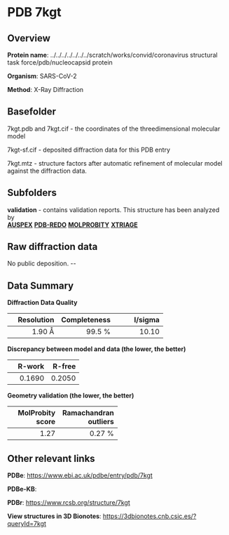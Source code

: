 # PDB 7kgt

## Overview

**Protein name**: ../../../../../../../scratch/works/convid/coronavirus structural task force/pdb/nucleocapsid protein

**Organism**: SARS-CoV-2

**Method**: X-Ray Diffraction



## Basefolder

7kgt.pdb and 7kgt.cif - the coordinates of the threedimensional molecular model

7kgt-sf.cif - deposited diffraction data for this PDB entry

7kgt.mtz - structure factors after automatic refinement of molecular model against the diffraction data.

## Subfolders





**validation** - contains validation reports. This structure has been analyzed by <br>[**AUSPEX**](https://github.com/thorn-lab/coronavirus_structural_task_force/tree/master/pdb/nucleocapsid_protein/SARS-CoV-2/7kgt/validation/auspex) [**PDB-REDO**](https://github.com/thorn-lab/coronavirus_structural_task_force/tree/master/pdb/nucleocapsid_protein/SARS-CoV-2/7kgt/validation/pdb-redo) [**MOLPROBITY**](https://github.com/thorn-lab/coronavirus_structural_task_force/tree/master/pdb/nucleocapsid_protein/SARS-CoV-2/7kgt/validation/molprobity) [**XTRIAGE**](https://github.com/thorn-lab/coronavirus_structural_task_force/blob/master/pdb/nucleocapsid_protein/SARS-CoV-2/7kgt/validation/Xtriage_output.log)  



## Raw diffraction data

No public deposition. --<br> 

## Data Summary
**Diffraction Data Quality**

|   | Resolution | Completeness| I/sigma |
|---|-------------:|----------------:|--------------:|
|   |1.90 Å|99.5  %|<img width=50/>10.10|

**Discrepancy between model and data (the lower, the better)**

|   | **R-work**| **R-free**   
|---|-------------:|----------------:|           
||  0.1690|  0.2050|

**Geometry validation (the lower, the better)**

|   |**MolProbity<br>score**| **Ramachandran<br>outliers** 
|---|-------------:|----------------:|
||  1.27|  0.27 %|

 

 



## Other relevant links 
**PDBe**:  https://www.ebi.ac.uk/pdbe/entry/pdb/7kgt

**PDBe-KB**:  
 
**PDBr**: https://www.rcsb.org/structure/7kgt 

**View structures in 3D Bionotes**: https://3dbionotes.cnb.csic.es/?queryId=7kgt


